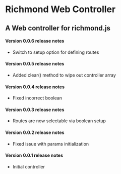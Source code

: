 Richmond Web Controller
========================

A Web controller for richmond.js
-----------------------------------------------

#### Version 0.0.6 release notes

* Switch to setup option for defining routes

#### Version 0.0.5 release notes

* Added clear() method to wipe out controller array

#### Version 0.0.4 release notes

* Fixed incorrect boolean

#### Version 0.0.3 release notes

* Routes are now selectable via boolean setup

#### Version 0.0.2 release notes

* Fixed issue with params initialization

#### Version 0.0.1 release notes

* Initial controller
